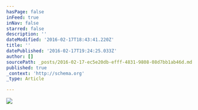 ```yaml
---
hasPage: false
inFeed: true
inNav: false
starred: false
description: ''
dateModified: '2016-02-17T18:43:41.220Z'
title: ''
datePublished: '2016-02-17T19:24:25.033Z'
author: []
sourcePath: _posts/2016-02-17-ec5e20db-efff-4831-9808-08d7bb1ab46d.md
published: true
_context: 'http://schema.org'
_type: Article

---
```

![](https://the-grid-user-content.s3-us-west-2.amazonaws.com/995ea3c2-db81-4949-b604-bff1947173f9.jpg)